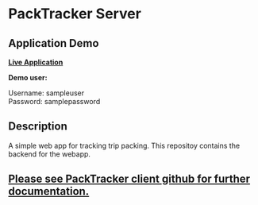 # PackTracker Server

## Application Demo
**[Live Application](https://packtracker-app.herokuapp.com/ "packTracker")**

<i class="fas fa-arrow-circle-right"></i> **Demo user:**

Username: sampleuser<br>
Password: samplepassword

## Description

 A simple web app for tracking trip packing. This repositoy contains the backend for the webapp.

## **[Please see PackTracker client github for further documentation.](https://github.com/laursnow/PackTracker-Client "PackTracker Client")**